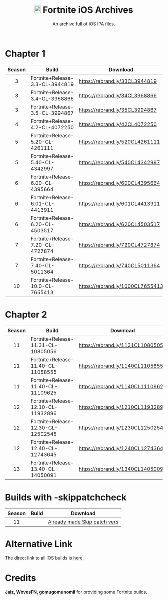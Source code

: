 
<div align=center>

# <img src="https://cdn.discordapp.com/attachments/751304558453719176/936194213199093810/rsz_1rsz_1apple_logo_greysvg.png" alt="Apple Logo" width="20" height="24"> Fortnite iOS Archives
An archive full of iOS IPA files.

</div>
<br>


# Chapter 1

| Season | Build | Download | 
| :---: | ----------- | ----------- | 
| 3 | Fortnite+Release-3.3-CL-3944819 | https://rebrand.ly/33CL3944819 |
| 3 | Fortnite+Release-3.4-CL-3968866 | https://rebrand.ly/34CL3968866 |
| 3 | Fortnite+Release-3.5-CL-3994867 | https://rebrand.ly/35CL3994867 |
| 4 | Fortnite+Release-4.2-CL-4072250 | https://rebrand.ly/42CL4072250 |
| 5 | Fortnite+Release-5.20-CL-4261111 | https://rebrand.ly/520CL4261111 |
| 5 | Fortnite+Release-5.40-CL-4342997 | https://rebrand.ly/540CL4342997 |
| 6 | Fortnite+Release-6.00-CL-4395664 | https://rebrand.ly/600CL4395664 |
| 6 | Fortnite+Release-6.01-CL-4413911 | https://rebrand.ly/601CL4413911 |
| 6 | Fortnite+Release-6.20-CL-4503517 | https://rebrand.ly/620CL4503517 |
| 7 | Fortnite+Release-7.20-CL-4727874 | https://rebrand.ly/720CL4727874 |
| 7 | Fortnite+Release-7.40-CL-5011364 | https://rebrand.ly/740CL5011364 |
| 10 | Fortnite+Release-10.0-CL-7655413 | https://rebrand.ly/1000CL7655413 |

# Chapter 2

| Season | Build | Download |
| :---: | ----------- | ----------- | 
| 11 | Fortnite+Release-11.31-CL-10805056 | https://rebrand.ly/1131CL10805056 |
| 11 | Fortnite+Release-11.40-CL-11058555 | https://rebrand.ly/1140CL11058555 |
| 11 | Fortnite+Release-11.40-CL-11109625 | https://rebrand.ly/1140CL11109625 |
| 12 | Fortnite+Release-12.10-CL-11932896 | https://rebrand.ly/1210CL11932896 |
| 12 | Fortnite+Release-12.30-CL-12502545 | https://rebrand.ly/1230CL12502545 |
| 12 | Fortnite+Release-12.40-CL-12743645 | https://rebrand.ly/1240CL12743645 |
| 13 | Fortnite+Release-13.40-CL-14050091 | https://rebrand.ly/1340CL14050091 |

# Builds with -skippatchcheck
| Season | Build | Download |
| :---: | ----------- | ----------- | 
| 11 |  | [Already made Skip patch vers](https://drive.google.com/drive/folders/1QNtbjcFWLLdWGzjqdAERFlFtbRJkTSGm?usp=sharing) |

# Alternative Link
The direct link to all iOS builds is [here.](https://drive.google.com/drive/folders/1-AE3T3YKpp5-KVZ-w38PtFm19Hj4G0pc?usp=share_link "Crunnie's iOS Archive")

# Credits
**Jaiz, WxvesFN, gomugomunomii** for providing some Fortnite builds.
